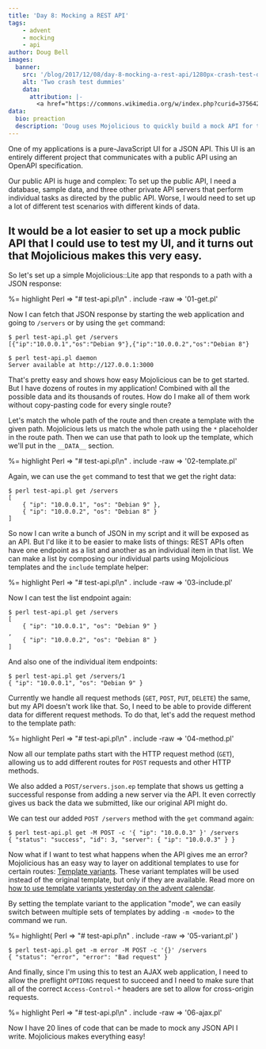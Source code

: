 ```yaml
---
title: 'Day 8: Mocking a REST API'
tags:
    - advent
    - mocking
    - api
author: Doug Bell
images:
  banner:
    src: '/blog/2017/12/08/day-8-mocking-a-rest-api/1280px-crash-test-dummies.jpg'
    alt: 'Two crash test dummies'
    data:
      attribution: |-
        <a href="https://commons.wikimedia.org/w/index.php?curid=37564272">Image</a> by Calspan Corporation, National Highway Traffic Safety Administration - Public Domain.
data:
  bio: preaction
  description: 'Doug uses Mojolicious to quickly build a mock API for testing a front-end application.'
---
```


One of my applications is a pure-JavaScript UI for a JSON API. This UI
is an entirely different project that communicates with a public API
using an OpenAPI specification.

Our public API is huge and complex: To set up the public API, I need
a database, sample data, and three other private API servers that
perform individual tasks as directed by the public API. Worse, I would
need to set up a lot of different test scenarios with different kinds of
data.

It would be a lot easier to set up a mock public API that I could use to
test my UI, and it turns out that Mojolicious makes this very easy.
---

So let's set up a simple Mojolicious::Lite app that responds to a path
with a JSON response:

%= highlight Perl => "# test-api.pl\n" . include -raw => '01-get.pl'

Now I can fetch that JSON response by starting the web application and
going to `/servers` or by using the `get` command:

    $ perl test-api.pl get /servers
    [{"ip":"10.0.0.1","os":"Debian 9"},{"ip":"10.0.0.2","os":"Debian 8"}

    $ perl test-api.pl daemon
    Server available at http://127.0.0.1:3000

That's pretty easy and shows how easy Mojolicious can be to get started.
But I have dozens of routes in my application! Combined with all the
possible data and its thousands of routes. How do I make all of them
work without copy-pasting code for every single route?

Let's match the whole path of the route and then create a template with
the given path. Mojolicious lets us match the whole path using the `*`
placeholder in the route path. Then we can use that path to look up the
template, which we'll put in the `__DATA__` section.

%= highlight Perl => "# test-api.pl\n" . include -raw => '02-template.pl'

Again, we can use the `get` command to test that we get the right data:

    $ perl test-api.pl get /servers
    [
        { "ip": "10.0.0.1", "os": "Debian 9" },
        { "ip": "10.0.0.2", "os": "Debian 8" }
    ]

So now I can write a bunch of JSON in my script and it will be exposed
as an API. But I'd like it to be easier to make lists of things: REST
APIs often have one endpoint as a list and another as an individual item
in that list. We can make a list by composing our individual parts using
Mojolicious templates and the `include` template helper:

%= highlight Perl => "# test-api.pl\n" . include -raw => '03-include.pl'

Now I can test the list endpoint again:

    $ perl test-api.pl get /servers
    [
        { "ip": "10.0.0.1", "os": "Debian 9" }
    ,
        { "ip": "10.0.0.2", "os": "Debian 8" }
    ]

And also one of the individual item endpoints:

    $ perl test-api.pl get /servers/1
    { "ip": "10.0.0.1", "os": "Debian 9" }

Currently we handle all request methods (`GET`, `POST`, `PUT`, `DELETE`)
the same, but my API doesn't work like that. So, I need to be able to
provide different data for different request methods. To do that, let's add the
request method to the template path:

%= highlight Perl => "# test-api.pl\n" . include -raw => '04-method.pl'

Now all our template paths start with the HTTP request method (`GET`),
allowing us to add different routes for `POST` requests and other HTTP
methods.

We also added a `POST/servers.json.ep` template that shows us getting
a successful response from adding a new server via the API. It even
correctly gives us back the data we submitted, like our original API
might do.

We can test our added `POST /servers` method with the `get` command
again:

    $ perl test-api.pl get -M POST -c '{ "ip": "10.0.0.3" }' /servers
    { "status": "success", "id": 3, "server": { "ip": "10.0.0.3" } }

Now what if I want to test what happens when the API gives me an error?
Mojolicious has an easy way to layer on additional templates to use for
certain routes: [Template
variants](http://mojolicious.org/perldoc/Mojolicious/Guides/Rendering#Template-variants).
These variant templates will be used instead of the original template,
but only if they are available. Read more on [how to use template
variants yesterday on the advent
calendar](/blog/2017/12/07/day-7-using-template-variants-for-a-beta-landing-page/).

By setting the template variant to the application "mode", we can easily
switch between multiple sets of templates by adding `-m <mode>` to the
command we run.

%= highlight( Perl => "# test-api.pl\n" . include -raw => '05-variant.pl' )

    $ perl test-api.pl get -m error -M POST -c '{}' /servers
    { "status": "error", "error": "Bad request" }

And finally, since I'm using this to test an AJAX web application,
I need to allow the preflight `OPTIONS` request to succeed and I need to
make sure that all of the correct `Access-Control-*` headers are set
to allow for cross-origin requests.

%= highlight Perl => "# test-api.pl\n" . include -raw => '06-ajax.pl'

Now I have 20 lines of code that can be made to mock any JSON API
I write. Mojolicious makes everything easy!

